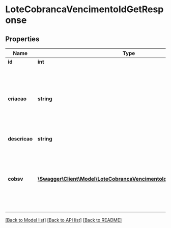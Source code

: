 # LoteCobrancaVencimentoIdGetResponse

## Properties
Name | Type | Description | Notes
------------ | ------------- | ------------- | -------------
**id** | **int** | Id do lote | 
**criacao** | **string** | Timestamp que indica o momento em que foi criado o lote. Respeita o formato definido na RFC 3339. | 
**descricao** | **string** | Descrição do lote | 
**cobsv** | [**\Swagger\Client\Model\LoteCobrancaVencimentoIdGetResponseCobsv[]**](LoteCobrancaVencimentoIdGetResponseCobsv.md) | Dados enviados para criação ou alteração da cobrança com vencimento via API Pix | 

[[Back to Model list]](../../README.md#documentation-for-models) [[Back to API list]](../../README.md#documentation-for-api-endpoints) [[Back to README]](../../README.md)

